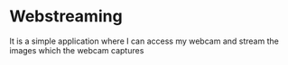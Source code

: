 # Webstreaming
It is a simple application where I can access my webcam and stream the images which the webcam captures
